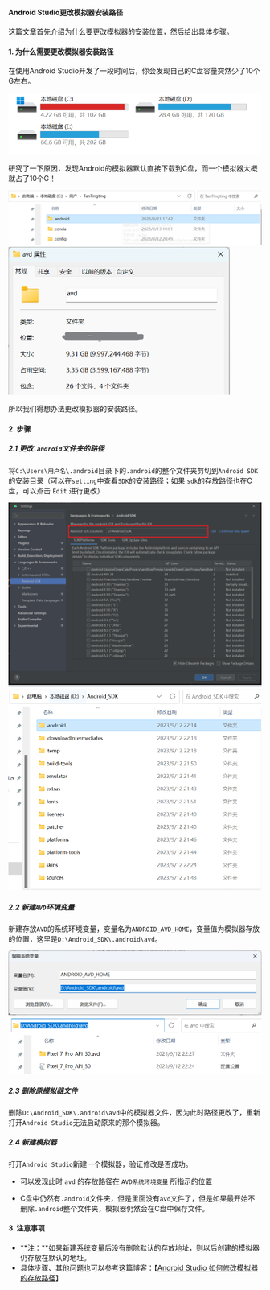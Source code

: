 #### Android Studio更改模拟器安装路径

这篇文章首先介绍为什么要更改模拟器的安装位置，然后给出具体步骤。



#### 1. 为什么需要更改模拟器安装路径

在使用Android Studio开发了一段时间后，你会发现自己的C盘容量突然少了10个G左右。

<img src="https://raw.githubusercontent.com/fograinwater/PicGo-img/master/image-20230804113102276.png" alt="image-20230804113102276" style="zoom:67%;" />

研究了一下原因，发现Android的模拟器默认直接下载到C盘，而一个模拟器大概就占了10个G！

<img src="https://raw.githubusercontent.com/fograinwater/PicGo-img/master/image-20230923090850513.png" alt="image-20230923090850513" style="zoom: 70%;" />

<img src="https://raw.githubusercontent.com/fograinwater/PicGo-img/master/image-20230804113245653.png" alt="image-20230804113245653" style="zoom:67%;" />

所以我们得想办法更改模拟器的安装路径。



#### 2. 步骤

##### 2.1 更改`.android`文件夹的路径

将`C:\Users\用户名\.android`目录下的`.android`的整个文件夹剪切到`Android SDK`的安装目录（可以在`setting`中查看`SDK`的安装路径；如果 `sdk`的存放路径也在C盘，可以点击 `Edit` 进行更改）

<img src="https://raw.githubusercontent.com/fograinwater/PicGo-img/master/image-20230923091238972.png" alt="image-20230923091238972" style="zoom:50%;" />



<img src="https://raw.githubusercontent.com/fograinwater/PicGo-img/master/image-20230912230349363.png" alt="image-20230912230349363" style="zoom: 67%;" />



##### 2.2 新建`AVD`环境变量

新建存放`AVD`的系统环境变量，变量名为`ANDROID_AVD_HOME`，变量值为模拟器存放的位置，这里是`D:\Android_SDK\.android\avd`。

<img src="https://raw.githubusercontent.com/fograinwater/PicGo-img/master/image-20230912230802955.png" alt="image-20230912230802955" style="zoom:67%;" />

<img src="https://raw.githubusercontent.com/fograinwater/PicGo-img/master/image-20230912230601752.png" alt="image-20230912230601752" style="zoom:67%;" />



##### 2.3 删除原模拟器文件

删除`D:\Android_SDK\.android\avd`中的模拟器文件，因为此时路径更改了，重新打开`Android Studio`无法启动原来的那个模拟器。



##### 2.4 新建模拟器

打开`Android Studio`新建一个模拟器，验证修改是否成功。

- 可以发现此时 `avd` 的存放路径在 `AVD系统环境变量` 所指示的位置

- C盘中仍然有`.android`文件夹，但是里面没有`avd`文件了，但是如果最开始不删除`.android`整个文件夹，模拟器仍然会在C盘中保存文件。



#### 3. 注意事项

- **注：**如果新建系统变量后没有删除默认的存放地址，则以后创建的模拟器仍存放在默认的地址。
- 具体步骤、其他问题也可以参考这篇博客：【[Android Studio 如何修改模拟器的存放路径](https://blog.csdn.net/weixin_43813694/article/details/105337645)】

